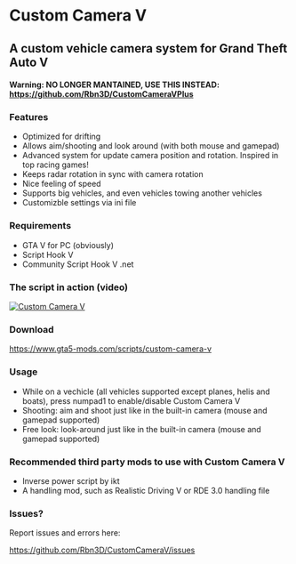 
# Custom Camera V #

## A custom vehicle camera system for Grand Theft Auto V ##


#### Warning: NO LONGER MANTAINED, USE THIS INSTEAD: https://github.com/Rbn3D/CustomCameraVPlus ####

### Features ###

* Optimized for drifting
* Allows aim/shooting and look around (with both mouse and gamepad)
* Advanced system for update camera position and rotation. Inspired in top racing games!
* Keeps radar rotation in sync with camera rotation
* Nice feeling of speed
* Supports big vehicles, and even vehicles towing another vehicles
* Customizble settings via ini file

### Requirements ###
* GTA V for PC (obviously)
* Script Hook V
* Community Script Hook V .net

### The script in action (video) ###

[![Custom Camera V](http://img.youtube.com/vi/pon_B0Ia_gU/0.jpg)](http://www.youtube.com/watch?v=pon_B0Ia_gU "Custom Camera V")

### Download ###

https://www.gta5-mods.com/scripts/custom-camera-v

### Usage ###

* While on a vechicle (all vehicles supported except planes, helis and boats), press numpad1 to enable/disable Custom Camera V
* Shooting: aim and shoot just like in the built-in camera (mouse and gamepad supported)
* Free look: look-around just like in the built-in camera (mouse and gamepad supported)

### Recommended third party mods to use with Custom Camera V ###

* Inverse power script by ikt
* A handling mod, such as Realistic Driving V or RDE 3.0 handling file


### Issues? ###

Report issues and errors here:

https://github.com/Rbn3D/CustomCameraV/issues

